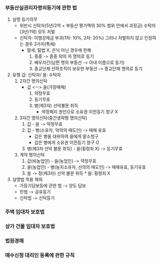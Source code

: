 ### 부동산실권리자명의등기에 관한 법
1. 실명 등기의무
    - 위반시 신탁자(5년/2억 + 부동산 평가액의 30% 범위 안에서 과징금) 수탁자(3년/1억) 모두 처벌
    - 신탁자: 이행강제금 부과(1차: 10%, 2차: 20%) 그러나 처벌하지 않고 인정하는 경우 3가지(특례)
        - 탈세, 탈법 X, 은닉 아닌 경우에 한해
            1. 종중 -> 종중 외의 자 명의로 등기
            2. 배우자간(남편 명의 부동산 -> 아내 이름으로 등기)
            3. 종교단체 산하조직이 보유한 부동산 -> 종교단체 명의로 등기
2. 유형 갑: 신탁자/ 을: 수탁자
    1. 2자간 명의신탁
        - 갑 <ㅡ> 을(가장매매)
            1. 약정무효
            2. 등기무효
            3. 병(제3자) 선악불문 취득
                - 약정해지 원인으로 소유권 이전등기 청구 X
    2. 3자간 명의신탁(중간생략형 명의신탁)
        1. 갑 - 을 -> 약정무효
        2. 갑 - 병(소유자, 악의의 매도인) -> 매매 유효
            - 갑은 병을 대위하여 을에게 말소청구
            - 갑은 병에게 소유권 이전등기 청구 O
        3. 병(제3자 선악 불문 취득) - 을(횡령죄 X) -> 등기무효
    3. 계약 명의신탁
        1. 갑(비농업인) - 을(농업인) -> 약정무효
        2. 을(농업인) - 병(농지소유자, 선의의 매도인) -> 매매유효, 등기유효
        3. 을 -> 정(제3자) 선악 불문 취득 * 을: 횡령죄 X
3. 실명법 적용 제외
    - 가등기담보등에 관한 법 -> 양도 담보
    - 민법 -> 공유등기
    - 신탁법 -> 신탁등기
### 주택 임대차 보호법
### 상가 건물 임대차 보호법
### 법원경매
### 매수신청 대리인 등록에 관한 규칙